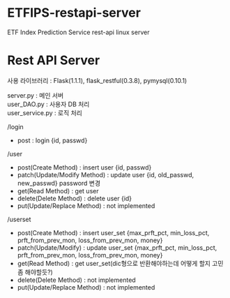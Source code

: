 # ETFIPS-restapi-server
ETF Index Prediction Service rest-api linux server


# Rest API Server

사용 라이브러리 : Flask(1.1.1), flask_restful(0.3.8), pymysql(0.10.1)

server.py : 메인 서버 \
user_DAO.py : 사용자 DB 처리 \
user_service.py : 로직 처리 

/login
- post : login {id, passwd}

/user
- post(Create Method) : insert user {id, passwd}
- patch(Update/Modify Method) : update user {id, old_passwd, new_passwd} password 변경
- get(Read Method) : get user
- delete(Delete Method) : delete user {id}
- put(Update/Replace Method) : not implemented

/userset
- post(Create Method) : insert user_set {max_prft_pct, min_loss_pct, prft_from_prev_mon, loss_from_prev_mon, money}
- patch(Update/Modify) : update user_set {max_prft_pct, min_loss_pct, prft_from_prev_mon, loss_from_prev_mon, money}
- get(Read Method) : get user_set(dic형으로 반환해야하는데 어떻게 할지 고민좀 해야할듯?)
- delete(Delete Method) : not implemented
- put(Update/Replace Method) : not implemented
